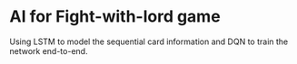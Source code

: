 # AI for Fight-with-lord game
Using LSTM to model the sequential card information and DQN to train the network end-to-end.
